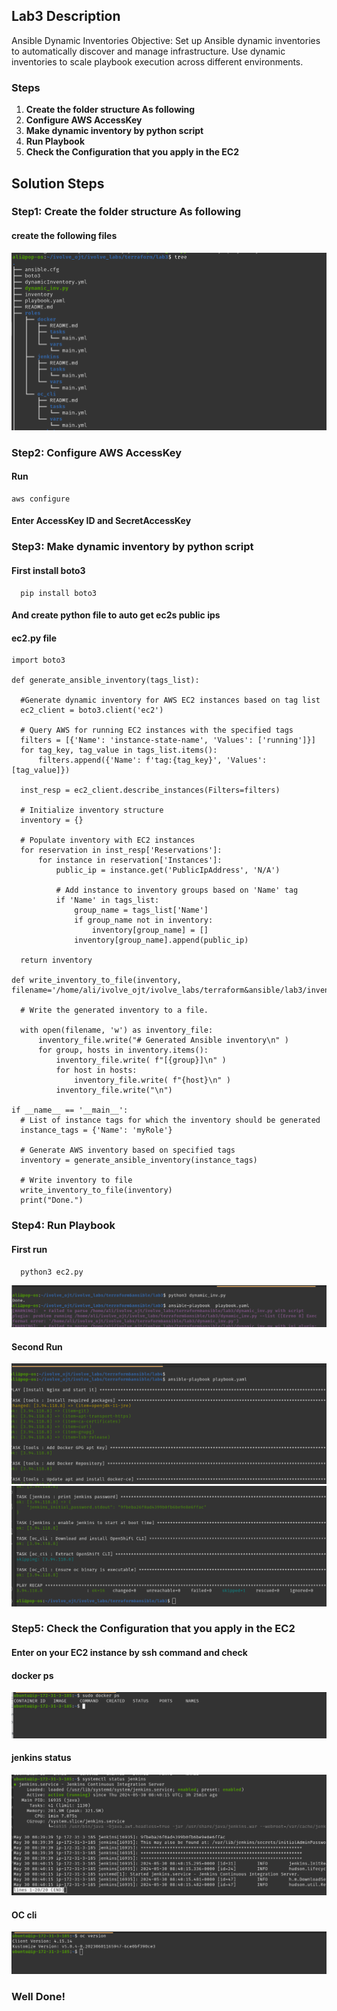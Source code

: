 ## Lab3 Description 

 Ansible Dynamic Inventories Objective: Set up Ansible dynamic inventories to automatically discover and manage infrastructure. Use dynamic inventories to scale playbook execution across different environments.

### Steps 
1. **Create the folder structure As following**
2. **Configure AWS AccessKey**
3. **Make dynamic inventory by python script**
4. **Run Playbook**
5. **Check the Configuration that you apply in the EC2**



## Solution Steps

### Step1: Create the folder structure As following

  #### create the following files

  ![](https://github.com/AliKhamed/ivolve_labs/blob/main/terraform/lab3/screenshots/tree.png)
 
### Step2: Configure AWS AccessKey

#### Run 
  ```
  aws configure

  ```
#### Enter AccessKey ID and SecretAccessKey


### Step3: Make dynamic inventory by python script
#### First install boto3 
```
  pip install boto3

```
#### And create python file to auto get ec2s public ips
#### ec2.py file
  ```
import boto3

def generate_ansible_inventory(tags_list):
    
    #Generate dynamic inventory for AWS EC2 instances based on tag list
    ec2_client = boto3.client('ec2')

    # Query AWS for running EC2 instances with the specified tags
    filters = [{'Name': 'instance-state-name', 'Values': ['running']}]
    for tag_key, tag_value in tags_list.items():
        filters.append({'Name': f'tag:{tag_key}', 'Values': [tag_value]})

    inst_resp = ec2_client.describe_instances(Filters=filters)

    # Initialize inventory structure
    inventory = {}

    # Populate inventory with EC2 instances
    for reservation in inst_resp['Reservations']:
        for instance in reservation['Instances']:
            public_ip = instance.get('PublicIpAddress', 'N/A')

            # Add instance to inventory groups based on 'Name' tag
            if 'Name' in tags_list:
                group_name = tags_list['Name']
                if group_name not in inventory:
                    inventory[group_name] = []
                inventory[group_name].append(public_ip)

    return inventory

def write_inventory_to_file(inventory, filename='/home/ali/ivolve_ojt/ivolve_labs/terraform&ansible/lab3/inventory'):

    # Write the generated inventory to a file.

    with open(filename, 'w') as inventory_file:
        inventory_file.write("# Generated Ansible inventory\n" )
        for group, hosts in inventory.items():
            inventory_file.write( f"[{group}]\n" )
            for host in hosts:
                inventory_file.write( f"{host}\n" )
            inventory_file.write("\n")

if __name__ == '__main__':
    # List of instance tags for which the inventory should be generated
    instance_tags = {'Name': 'myRole'}

    # Generate AWS inventory based on specified tags
    inventory = generate_ansible_inventory(instance_tags)

    # Write inventory to file
    write_inventory_to_file(inventory)
    print("Done.")

  ```

### Step4: Run Playbook
#### First run 
```
  python3 ec2.py

```
![](https://github.com/AliKhamed/ivolve_labs/blob/main/terraform/lab3/screenshots/runScript.png)

#### Second Run

![](https://github.com/AliKhamed/ivolve_labs/blob/main/terraform/lab3/screenshots/apply1.png)
![](https://github.com/AliKhamed/ivolve_labs/blob/main/terraform/lab3/screenshots/frun.png)



### Step5: Check the Configuration that you apply in the EC2
#### Enter on your EC2 instance by ssh command and check 
#### docker ps
  ![](https://github.com/AliKhamed/ivolve_labs/blob/main/terraform/lab3/screenshots/docker.png)

#### jenkins status
![](https://github.com/AliKhamed/ivolve_labs/blob/main/terraform/lab3/screenshots/jenkins.png)

#### OC cli
  ![](https://github.com/AliKhamed/ivolve_labs/blob/main/terraform/lab3/screenshots/oc.png)

  
### Well Done!
  

